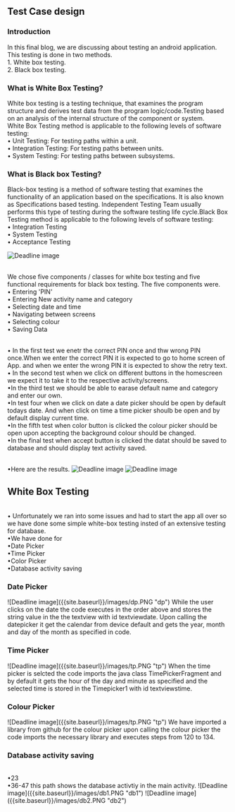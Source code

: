 <h2>Test Case design</h2>

<h3>Introduction</h3>
In this final blog, we are discussing about testing an android application. This testing is done in two methods. 
<br>1. White box testing.
<br>2. Black box testing.

<h3>What is White Box Testing?</h3>
White box testing is a testing technique, that examines the program structure and derives test data from the program logic/code.Testing based on an analysis of the internal structure of the component or system.
<br>White Box Testing method is applicable to the following levels of software testing:
<br>•   Unit Testing: For testing paths within a unit.
<br>•   Integration Testing: For testing paths between units.
<br>•   System Testing: For testing paths between subsystems.

<h3>What is Black box Testing?</h3>
Black-box testing is a method of software testing that examines the functionality of an application based on the specifications. It is also known as Specifications based testing. Independent Testing Team usually performs this type of testing during the software testing life cycle.Black Box Testing method is applicable to the following levels of software testing:
<br>•  Integration Testing
<br>•  System Testing
<br>•  Acceptance Testing


![Deadline image]({{site.baseurl}}/images/black-box-testing.png "Black Box Testing")


<br>We chose five components / classes for white box testing and five functional requirements for black box testing. The five components were.
<br>• Entering 'PIN'
<br>• Entering New activity name and category
<br>• Selecting date and time
<br>• Navigating between screens
<br>• Selecting colour
<br>• Saving Data

<br>• In the first test we enetr the correct PIN once and thw wrong PIN once.When we enter the correct PIN it is expected to go to home screen of App. and when we enter the wrong PIN it is expected to show the retry text.
<br>• In the second test when we click on different buttons in the homescreen we expect it to take it to the respective activity/screens.
<br>•In the third test we should be able to earase default name and category and enter our own.
<br>•In test four when we click on date a date picker should be open by default todays date. And when click on time a time picker shoulb be open and by default display current time.
<br>•In the fifth test when color button is clicked the colour picker should be open upon accepting the background colour should be changed.
<br>•In the final test when accept button is clicked the datat should be saved to database and should display text activity saved.

<br>•Here are the results.
![Deadline image]({{site.baseurl}}/images/bt1.PNG "bt1")
![Deadline image]({{site.baseurl}}/images/bt2.PNG "bt2")

<h2>White Box Testing</h2>
<br>• Unfortunately we ran into some issues and had to start the app all over so we have done some simple white-box testing insted of an extensive testing for database.
<br>•We have done for
<br>•Date Picker
<br>•Time Picker
<br>•Color Picker
<br>•Database activity saving

<h3>Date Picker</h3>
![Deadline image]({{site.baseurl}}/images/dp.PNG "dp")
While the user  clicks on the date the code executes in the order above and stores the string value in the the textview with id textviewdate. Upon calling the datepicker it get the calendar from device default and gets the year, month and day of the month as specified in code.
<h3>Time Picker</h3>
![Deadline image]({{site.baseurl}}/images/tp.PNG "tp")
When the time picker is selcted the code imports the java class TimePickerFragment and by default it gets the hour of the day and minute as specified and the selected time is stored in the Timepicker1 with id textviewstime.
<h3>Colour Picker</h3>
![Deadline image]({{site.baseurl}}/images/tp.PNG "tp")
We have imported a library from github for the colour picker upon calling the colour picker the code imports the necessary library and executes steps from 120 to 134.
<h3>Database activity saving</h3>
<br>•23
<br>•36-47 this path shows the database activtiy in the main activity.
![Deadline image]({{site.baseurl}}/images/db1.PNG "db1")
![Deadline image]({{site.baseurl}}/images/db2.PNG "db2")




